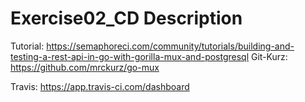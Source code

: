 # Exercise02_CD Description

Tutorial: https://semaphoreci.com/community/tutorials/building-and-testing-a-rest-api-in-go-with-gorilla-mux-and-postgresql
Git-Kurz: https://github.com/mrckurz/go-mux

Travis: https://app.travis-ci.com/dashboard